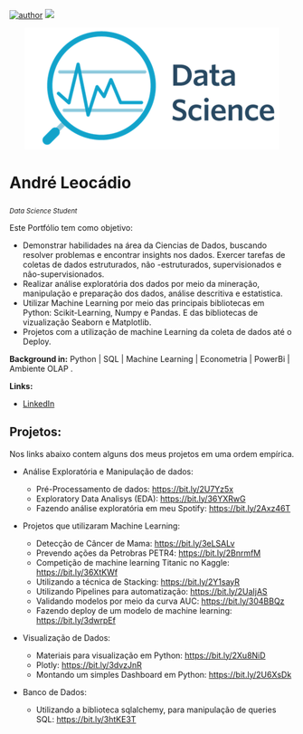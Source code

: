 [![author](https://img.shields.io/badge/author-AndréLeocádio-red.svg)](https://www.linkedin.com/in/andr%C3%A9-leoc%C3%A1dio-80824115b/) [![](https://img.shields.io/badge/python-3.7+-blue.svg)](https://www.python.org/downloads/release/python-365/)

<p align="center">
  <img src="DataScience.png" >
</p>

# André Leocádio
<sub>*Data Science Student*</sub>

Este Portfólio tem como objetivo:

- Demonstrar habilidades na área da Ciencias de Dados, buscando resolver problemas e encontrar insights nos dados. Exercer tarefas de coletas de dados estruturados, não -estruturados, supervisionados e não-supervisionados. 
- Realizar análise exploratória dos dados por meio da mineração, manipulação e preparação dos dados, análise descritiva e estatistica.
- Utilizar Machine Learning por meio das principais bibliotecas em Python: Scikit-Learning, Numpy e Pandas. E das bibliotecas de vizualização Seaborn e Matplotlib. 
- Projetos com a utilização de machine Learning da coleta de dados até o Deploy.

**Background in:** Python | SQL | Machine Learning | Econometria | PowerBi | Ambiente OLAP .

**Links:**
* [LinkedIn](https://www.linkedin.com/in/andr%C3%A9-leoc%C3%A1dio-80824115b/)


## Projetos:
Nos links abaixo contem alguns dos meus projetos em uma ordem empírica.

* Análise Exploratória e Manipulação de dados:

  * Pré-Processamento de dados: https://bit.ly/2U7Yz5x
  * Exploratory Data Analisys (EDA): https://bit.ly/36YXRwG
  * Fazendo análise exploratória em meu Spotify: https://bit.ly/2Axz46T

* Projetos que utilizaram Machine Learning:

  * Detecção de Câncer de Mama: https://bit.ly/3eLSALv
  * Prevendo ações da Petrobras PETR4: https://bit.ly/2BnrmfM
  * Competição de machine learning Titanic no Kaggle: https://bit.ly/36XtKWf
  * Utilizando a técnica de Stacking: https://bit.ly/2Y1sayR
  * Utilizando Pipelines para automatização: https://bit.ly/2UaIjAS
  * Validando modelos por meio da curva AUC: https://bit.ly/304BBQz
  * Fazendo deploy de um modelo de machine learning: https://bit.ly/3dwrpEf

* Visualização de Dados:

  * Materiais para visualização em Python: https://bit.ly/2Xu8NiD
  * Plotly: https://bit.ly/3dvzJnR
  * Montando um simples Dashboard em Python: https://bit.ly/2U6XsDk

* Banco de Dados:

  * Utilizando a biblioteca sqlalchemy, para manipulação de queries SQL: https://bit.ly/3htKE3T 













